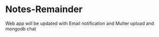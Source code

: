 # Notes-Remainder
Web app will be updated with Email notification and Multer upload and mongodb chat 
